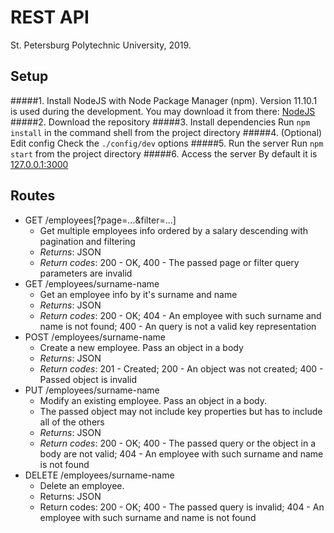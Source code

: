 # REST API
St. Petersburg Polytechnic University, 2019.
## Setup
#####1. Install NodeJS with Node Package Manager (npm). 
Version 11.10.1 is used during the development. You may download it from there: [NodeJS](https://nodejs.org) 
#####2. Download the repository 
#####3. Install dependencies
Run `npm install` in the command shell from the project directory
#####4. (Optional) Edit config
Check the `./config/dev` options
#####5. Run the server
Run `npm start`  from the project directory
#####6. Access the server
By default it is [127.0.0.1:3000](127.0.0.1:3000/)  
## Routes
   * GET /employees[?page=...&filter=...]
     * Get multiple employees info ordered by a salary descending with pagination and filtering  
     * *Returns*: JSON  
     * *Return codes*: 200 - OK,  400 - The passed page or filter query parameters are invalid
   * GET /employees/surname-name
     * Get an employee info by it's surname and name
     * *Returns*: JSON
     * *Return codes*: 200 - OK; 404 - An employee with such surname and name is not found; 400 - An query is not a valid key representation
   * POST /employees/surname-name
      * Create a new employee. Pass an object in a body
      * *Returns*: JSON
      * *Return codes*: 201 - Created; 200 - An object was not created; 400 - Passed object is invalid
   * PUT /employees/surname-name
      * Modify an existing employee. Pass an object in a body.
      * The passed object may not include key properties but has to include all of the others
      * *Returns*: JSON
      * *Return codes*: 200 - OK; 400 - The passed query or the object in a body are not valid; 404 - An employee with such surname and name is not found
   * DELETE /employees/surname-name
     * Delete an employee.
     * Returns: JSON
     * Return codes: 200 - OK; 400 - The passed query is invalid; 404 - An employee with such surname and name is not found
